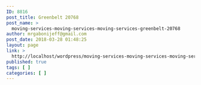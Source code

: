 ```yaml
---
ID: 8816
post_title: Greenbelt 20768
post_name: >
  moving-services-moving-services-moving-services-greenbelt-20768
author: mrgabonijeff@gmail.com
post_date: 2018-03-28 01:48:25
layout: page
link: >
  http://localhost/wordpress/moving-services-moving-services-moving-services-greenbelt-20768/
published: true
tags: [ ]
categories: [ ]
---
```

